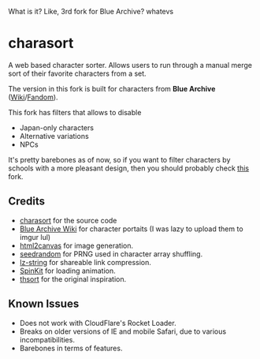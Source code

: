What is it? Like, 3rd fork for Blue Archive? whatevs

# charasort
A web based character sorter. Allows users to run through a manual merge sort of their favorite
characters from a set.
 
The version in this fork is built for characters from **Blue Archive** ([Wiki](https://bluearchive.wiki/wiki/Main_Page)/[Fandom](https://bluearchive.fandom.com/wiki/Blue_Archive_Wiki)).

This fork has filters that allows to disable
 * Japan-only characters
 * Alternative variations
 * NPCs
 
It's pretty barebones as of now, so if you want to filter characters by schools with a more pleasant design, then you should probably check [this](https://github.com/simpelplant/charasort-bluearchive) fork.

## Credits

 * [charasort](https://github.com/execfera/charasort) for the source code
 * [Blue Archive Wiki](https://bluearchive.wiki/wiki/Main_Page) for character portaits (I was lazy to upload them to imgur lul)
 * [html2canvas](https://github.com/niklasvh/html2canvas/) for image generation.
 * [seedrandom](https://github.com/davidbau/seedrandom) for PRNG used in character array shuffling.
 * [lz-string](https://github.com/pieroxy/lz-string) for shareable link compression.
 * [SpinKit](http://tobiasahlin.com/spinkit/) for loading animation.
 * [thsort](http://mainyan.sakura.ne.jp/thsort.html) for the original inspiration.

## Known Issues

 * Does not work with CloudFlare's Rocket Loader.
 * Breaks on older versions of IE and mobile Safari, due to various incompatibilities.
 * Barebones in terms of features.
